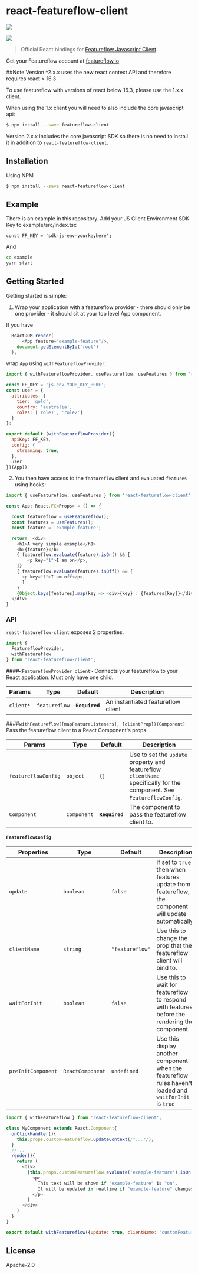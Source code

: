 # react-featureflow-client

[![][npm-img]][npm-url]

[![][dependency-img]][dependency-url]

> Official React bindings for [Featureflow Javascript Client](https://github.com/featureflow/featureflow-javascript-sdk)

Get your Featureflow account at [featureflow.io](http://www.featureflow.io)

##Note
Version ^2.x.x uses the new react context API and therefore requires react > 16.3

To use featureflow with versions of react below 16.3, please use the 1.x.x client.

When using the 1.x client you will need to also include the core javascript api:
```bash
$ npm install --save featureflow-client
```
Version 2.x.x includes the core javascript SDK so there is no need to install it in addition to `react-featureflow-client`.

## Installation

Using NPM

```sh
$ npm install --save react-featureflow-client

```
## Example
There is an example in this repository. Add your JS Client Environment SDK Key to example/src/index.tsx

```const FF_KEY = 'sdk-js-env-yourkeyhere';```

And

```sh
cd example
yarn start
```

## Getting Started
Getting started is simple:

1. Wrap your application with a featureflow provider - there should only be one provider - it should sit at your top level App component.

If you have
```javascript
  ReactDOM.render(
      <App feature="example-feature"/>,
    document.getElementById('root')
  );
```
wrap `App` using `withFeatureflowProvider`:
```javascript
import { withFeatureflowProvider, useFeatureflow, useFeatures } from 'react-featureflow-client'

const FF_KEY = 'js-env-YOUR_KEY_HERE';
const user = {
  attributes: {
    tier: 'gold',
    country: 'australia',
    roles: ['role1', 'role2']
  }
};

export default (withFeatureflowProvider({
  apiKey: FF_KEY,
  config: {
    streaming: true,
  },
  user
})(App))
```

2. You then have access to the `featureflow` client and evaluated `features` using hooks:

```javascript
import { useFeatureflow, useFeatures } from 'react-featureflow-client'

const App: React.FC<Props> = () => {

  const featureflow = useFeatureflow();
  const features = useFeatures();
  const feature = 'example-feature';

  return  <div>
    <h1>A very simple example</h1>
    <b>{feature}</b>
    { featureflow.evaluate(feature).isOn() && [
        <p key="1">I am on</p>,
    ]}
    { featureflow.evaluate(feature).isOff() && [
      <p key="1">I am off</p>,
      ]
    }
    {Object.keys(features).map(key => <div>{key} : {features[key]}</div>)}
  </div>
}
```


### API
`react-featureflow-client` exposes 2 properties.
```javascript
import {
  FeatureflowProvider,
  withFeatureflow
} from 'react-featureflow-client';
```
####`<FeatureflowProvider client>`
Connects your featureflow to your React application. Must only have one child.

| Params | Type | Default | Description |
|---------------|----------|--------------|----------------------------------------------------------------|
| `client*` | `featureflow` | **`Required`** | An instantiated featureflow client |

####`withFeatureflow([mapFeatureListeners], [clientProp])(Component)`
Pass the featureflow client to a React Component's props.

| Params | Type | Default | Description |
|---------------|----------|--------------|----------------------------------------------------------------|
| `featureflowConfig` | `object` | `{}` | Use to set the `update` property and featureflow `clientName` specifically for the component. See `FeatureflowConfig`. |
| `Component` | `Component` | **`Required`** | The component to pass the featureflow client to.  |


#### `FeatureflowConfig`
| Properties | Type | Default | Description |
|---------------|----------|--------------|----------------------------------------------------------------|
| `update` | `boolean` | `false` | If set to `true` then when features update from featureflow, the component will update automatically.  |
| `clientName` | `string` | `"featureflow"` | Use this to change the prop that the featureflow client will bind to.  |
| `waitForInit` | `boolean` | `false` | Use this to wait for featureflow to respond with features before the rendering the component   |
| `preInitComponent` | `ReactComponent` | `undefined` | Use this display another component when the featureflow rules haven't loaded and `waitForInit` is `true`  |


```javascript
import { withFeatureflow } from 'react-featureflow-client';

class MyComponent extends React.Component{
  onClickHandler(){
    this.props.customFeatureflow.updateContext(/*...*/);
  }
  //...
  render(){
    return (
      <div>
        {this.props.customFeatureflow.evaluate('example-feature').isOn() &&
          <p>
            This text will be shown if "example-feature" is "on".
            It will be updated in realtime if "example-feature" changes it's value.
          </p>
        }
      </div>
    )
  }
}

export default withFeatureflow({update: true, clientName: 'customFeatureflow'})(MyComponent);
```

## License

Apache-2.0

[npm-url]: https://nodei.co/npm/react-featureflow-client
[npm-img]: https://nodei.co/npm/react-featureflow-client.png

[dependency-url]: https://www.featureflow.io
[dependency-img]: https://www.featureflow.io/wp-content/uploads/2016/12/featureflow-web.png

